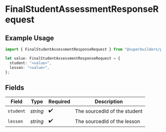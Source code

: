 # FinalStudentAssessmentResponseRequest

## Example Usage

```typescript
import { FinalStudentAssessmentResponseRequest } from "@superbuilders/powerpath/models/operations";

let value: FinalStudentAssessmentResponseRequest = {
  student: "<value>",
  lesson: "<value>",
};
```

## Fields

| Field                        | Type                         | Required                     | Description                  |
| ---------------------------- | ---------------------------- | ---------------------------- | ---------------------------- |
| `student`                    | *string*                     | :heavy_check_mark:           | The sourcedId of the student |
| `lesson`                     | *string*                     | :heavy_check_mark:           | The sourcedId of the lesson  |